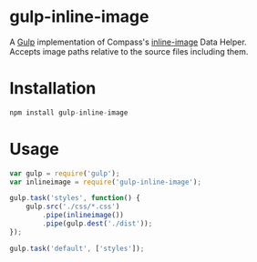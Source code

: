 gulp-inline-image
==========

A [Gulp](http://github.com/gulpjs/gulp) implementation of Compass's [inline-image](http://compass-style.org/reference/compass/helpers/inline-data/#inline-image) Data Helper.  
Accepts image paths relative to the source files including them.

# Installation
```js
npm install gulp-inline-image
```

# Usage
```js
var gulp = require('gulp');
var inlineimage = require('gulp-inline-image');

gulp.task('styles', function() {
    gulp.src('./css/*.css')
        .pipe(inlineimage()) 
        .pipe(gulp.dest('./dist'));
});

gulp.task('default', ['styles']);
```